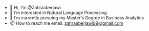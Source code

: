 - 👋 Hi, I’m @Zahraaberjawi
- 👀 I’m interested in Natural Language Processing
- 🌱 I’m currently pursuing my Master's Degree in Business Analytics
- 📫 How to reach me email: zahraaberjawi99@gmail.com

<!---
Zahraaberjawi/Zahraaberjawi is a ✨ special ✨ repository because its `README.md` (this file) appears on your GitHub profile.
You can click the Preview link to take a look at your changes.
--->
